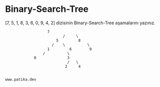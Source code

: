 # Binary-Search-Tree

[7, 5, 1, 8, 3, 6, 0, 9, 4, 2] dizisinin Binary-Search-Tree aşamalarını yazınız.

                       7
					          /     \
					       5         8		
					     /    \		     \
				 	   1	     6	      9
					 /          \
				 0              3
					            /   \
					           2     4
                     
                     
    www.patika.dev
                 
